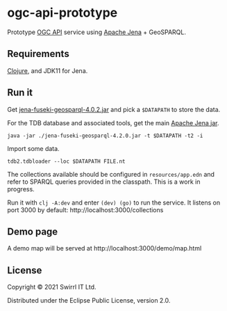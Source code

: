 # ogc-api-prototype

Prototype [OGC API](https://ogcapi.ogc.org/) service
using [Apache Jena](https://jena.apache.org/) + GeoSPARQL.

## Requirements
[Clojure](https://clojure.org/guides/getting_started), and JDK11 for Jena.

## Run it

Get [jena-fuseki-geosparql-4.0.2.jar](https://repo1.maven.org/maven2/org/apache/jena/jena-fuseki-geosparql/4.2.0/)
and pick a `$DATAPATH` to store the data.

For the TDB database and associated tools, get the main [Apache Jena jar](https://repo1.maven.org/maven2/org/apache/jena/apache-jena/4.2.0/apache-jena-4.2.0.zip).


```
java -jar ./jena-fuseki-geosparql-4.2.0.jar -t $DATAPATH -t2 -i
```

Import some data.
```
tdb2.tdbloader --loc $DATAPATH FILE.nt
```

The collections available should be configured in `resources/app.edn`
and refer to SPARQL queries provided in the classpath.
This is a work in progress.

Run it with `clj -A:dev` and enter `(dev) (go)` to run the service.
It listens on port 3000 by default: http://localhost:3000/collections

## Demo page

A demo map will be served at http://localhost:3000/demo/map.html

## License

Copyright © 2021 Swirrl IT Ltd.

Distributed under the Eclipse Public License, version 2.0.

